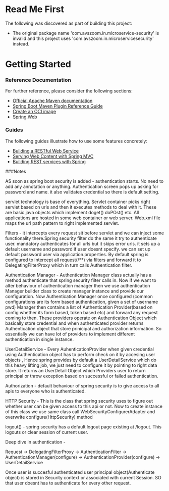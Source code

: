 # Read Me First
The following was discovered as part of building this project:

* The original package name 'com.avszoom.in.microservice-security' is invalid and this project uses 'com.avszoom.in.microservicesecurity' instead.

# Getting Started

### Reference Documentation
For further reference, please consider the following sections:

* [Official Apache Maven documentation](https://maven.apache.org/guides/index.html)
* [Spring Boot Maven Plugin Reference Guide](https://docs.spring.io/spring-boot/docs/2.5.1/maven-plugin/reference/html/)
* [Create an OCI image](https://docs.spring.io/spring-boot/docs/2.5.1/maven-plugin/reference/html/#build-image)
* [Spring Web](https://docs.spring.io/spring-boot/docs/2.5.1/reference/htmlsingle/#boot-features-developing-web-applications)

### Guides
The following guides illustrate how to use some features concretely:

* [Building a RESTful Web Service](https://spring.io/guides/gs/rest-service/)
* [Serving Web Content with Spring MVC](https://spring.io/guides/gs/serving-web-content/)
* [Building REST services with Spring](https://spring.io/guides/tutorials/bookmarks/)



###Notes

AS soon as spring boot security is added - authentication starts. No need to add any annotation or anything. Authentication screen pops
up asking for password and name. it also validates credential so there is default setting.

servlet technology is base of everything. Servlet container picks right servlet based on urls and then it executes methods to deal with it.
These are basic java objects which implement doget() doPOst() etc. All applications are hosted in some web container or web server. Web.xml file
maps the url path pattern to right implemented servlet.

Filters - it intercepts every request sit before servlet and we can inject some functionality there.Spring security filter do the same it
          try to authenticate user. mandatory authenticates for all urls but it skips error urls. it sets up a default username and password
          if user doesnt specify. we can set up default password user via application.properties.
          By default spring is configured to intercept all request(/**) via filters and forward it to DelegatingFilterProxy which in turn calls
          Authentication filter.

Authentication Manager - Authentication Manager class actually has a method authenticate that spring security filter calls in. Now if we
        want to alter behaviour of authentication manager then we use authentication Manager builder class to create  manager instance
        and provide our configuration.
        Now Authentication Manager once configured (common configurations are its form based authentication, given a set of username pwd)
        Manager then contains a list of Authentication Provider(based on config whether its form based, token based etc) and forward any
        request coming to then. These providers operate on Authentication Object which basically store credential and when authenticated
        provider returns Authentication object that store prinicipal and authorization information.
        So essentially we can have lot of providers to implement different authentication in single instance.

UserDetailService - Every AuhenticationProvider when given credential using Authentication object has to perform check on it by accesing
        user objects , Hence spring provides by default a UserDetailService which do this heavy lifting job, we just need to configure it
        by pointing to right data store. It returns an UserDetail Object which Providers user to return principal or throw exception based
        on successful or failed authentication.



Authorization - default behaviour of spring security is to give access to all apis to everyone who is authenticated.

HTTP Security -  This is the class that spring security uses to figure out whether user can be given access to this api or not. Now to create
        instance of this class we use same class call WebSecurityConfigurerAdapter and overwrite configure(HttpSecurity) method

logout() - spring security has a default logout page existing at /logout. This logouts or clear session of current user.


Deep dive in authentication -

Request -> DelegatingFilterProxy -> AuthenticationFilter -> AuthenticationManager(configure) -> AuthenticationProvider(configure) -> UserDetailService

Once user is succesful authenticated user principal object(Authenticate object) is stored in Security context or associated with current
Session. SO that user doesnt has to authenticate for every other request.
